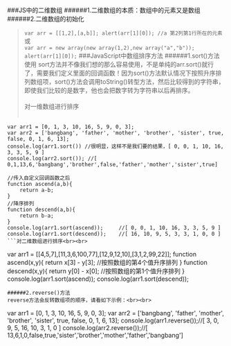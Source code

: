 ###JS中的二维数组
######1.二维数组的本质：数组中的元素又是数组
######2.二维数组的初始化
> `var arr = [[1,2],[a,b]];
  alert(arr[1][0]); //a 第2列第1行所在的元素`<br>
>或<br>
> `var arr = new array(new array(1,2),new array("a","b"));
alert(arr[1][0]);`
###JavaScript中数组排序方法
######1.sort()方法使用
sort方法并不像我们想的那么容易使用，不是单纯的arr.sort()就行了，需要我们定义里面的回调函数！因为sort()方法默认情况下按照升序排列数组项，sort()方法会调用toString()转型方法，然后比较得到的字符串，即使我们比较的是数字，他也会把数字转为字符串以后再排序。<br><br>对一维数组进行排序<br><br>
```
var arr1 = [0, 1, 3, 10, 16, 5, 9, 0, 3];
var arr2 = ['bangbang', 'father', 'mother', 'brother', 'sister', true, false, 0, 1, 6, 13];
console.log(arr1.sort()) //很明显，这样不是我们要的结果，[ 0, 0, 1, 10, 16, 3, 3, 5, 9 ]
console.log(arr2.sort()); //[ 0,1,13,6,'bangbang','brother',false,'father','mother','sister',true]

//传入自定义回调函数之后
function ascend(a,b){
    return a-b;
}
//降序排列
function descend(a,b){
    return b-a;
}
console.log(arr1.sort(ascend));     //[ 0, 0, 1, 10, 16, 3, 3, 5, 9 ]
console.log(arr1.sort(descend));    //[ 16, 10, 9, 5, 3, 3, 1, 0, 0 ]
```对二维数组进行排序<br><br>
```
var arr1 = [[4,5,7],[11,3,6,100,77],[12,9,12,10],[3,1,2,99,22]];
function ascend(x,y){
    return x[3] - y[3];  //按照数组的第4个值升序排列
}
function descend(x,y){
    return y[0] - x[0];  //按照数组的第1个值升序排列
}
console.log(arr1.sort(ascend));
console.log(arr1.sort(descend));
```
######2.reverse()方法
reverse方法会反转数组项的顺序，请看如下示例：<br><br>
```
var arr1 = [0, 1, 3, 10, 16, 5, 9, 0, 3];
var arr2 = ['bangbang', 'father', 'mother', 'brother', 'sister', true, false, 0, 1, 6, 13];
console.log(arr1.reverse());//[ 3, 0, 9, 5, 16, 10, 3, 1, 0 ]
console.log(arr2.reverse());//[ 13,6,1,0,false,true,'sister','brother','mother','father','bangbang']
```
